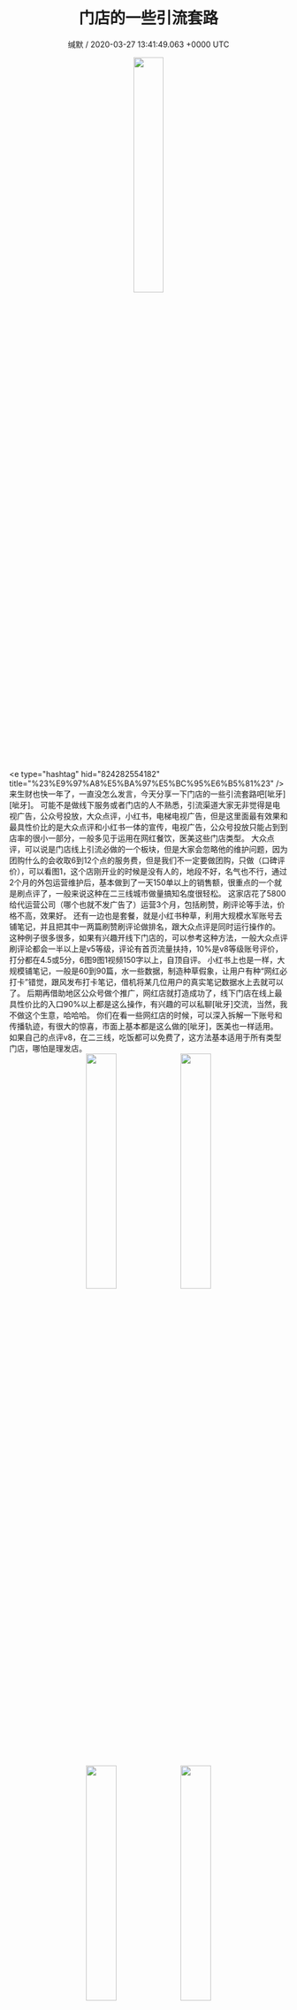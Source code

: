 <h1 align="center">门店的一些引流套路</h1>
<p align="center">
    <a>缄默 / 2020-03-27 13:41:49.063 &#43;0000 UTC</a>
</p>

<div align="center">
    <img src="https://images.zsxq.com/FsuKMXotUPA1iqkzQQw4GtuP9L4U?e=1590940799&amp;token=kIxbL07-8jAj8w1n4s9zv64FuZZNEATmlU_Vm6zD:QtYLQXDPdlTL2Caf0PPx1R9pLxM=" width="33%" height="33%"/>
</div>

<div>
&lt;e type=&#34;hashtag&#34; hid=&#34;824282554182&#34; title=&#34;%23%E9%97%A8%E5%BA%97%E5%BC%95%E6%B5%81%23&#34; /&gt; 来生财也快一年了，一直没怎么发言，今天分享一下门店的一些引流套路吧[呲牙][呲牙]。
可能不是做线下服务或者门店的人不熟悉，引流渠道大家无非觉得是电视广告，公众号投放，大众点评，小红书，电梯电视广告，但是这里面最有效果和最具性价比的是大众点评和小红书一体的宣传，电视广告，公众号投放只能占到到店率的很小一部分，一般多见于运用在网红餐饮，医美这些门店类型。
大众点评，可以说是门店线上引流必做的一个板块，但是大家会忽略他的维护问题，因为团购什么的会收取6到12个点的服务费，但是我们不一定要做团购，只做（口碑评价），可以看图1，这个店刚开业的时候是没有人的，地段不好，名气也不行，通过2个月的外包运营维护后，基本做到了一天150单以上的销售额，很重点的一个就是刷点评了，一般来说这种在二三线城市做量搞知名度很轻松。
这家店花了5800给代运营公司（哪个也就不发广告了）运营3个月，包括刷赞，刷评论等手法，价格不高，效果好。
还有一边也是套餐，就是小红书种草，利用大规模水军账号去铺笔记，并且把其中一两篇刷赞刷评论做排名，跟大众点评是同时运行操作的。
这种例子很多很多，如果有兴趣开线下门店的，可以参考这种方法，一般大众点评刷评论都会一半以上是v5等级，评论有首页流量扶持，10%是v8等级账号评价，打分都在4.5或5分，6图9图1视频150字以上，自顶自评。
小红书上也是一样，大规模铺笔记，一般是60到90篇，水一些数据，制造种草假象，让用户有种“网红必打卡”错觉，跟风发布打卡笔记，借机将某几位用户的真实笔记数据水上去就可以了。
后期再借助地区公众号做个推广，网红店就打造成功了，线下门店在线上最具性价比的入口90%以上都是这么操作，有兴趣的可以私聊[呲牙]交流，当然，我不做这个生意，哈哈哈。
你们在看一些网红店的时候，可以深入拆解一下账号和传播轨迹，有很大的惊喜，市面上基本都是这么做的[呲牙]，医美也一样适用。
如果自己的点评v8，在二三线，吃饭都可以免费了，这方法基本适用于所有类型门店，哪怕是理发店。
</div>

<div class="image" align="center">

<img src="https://images.zsxq.com/FkDj1AUqN__qDQ8xJ2DT__khrgp6?imageMogr2/auto-orient/thumbnail/800x/format/jpg/blur/1x0/quality/75&amp;e=1590940799&amp;token=kIxbL07-8jAj8w1n4s9zv64FuZZNEATmlU_Vm6zD:zTxNSjjENamglRFMGnYIVCsfPJU=" width="33%" height="33%"/>

<img src="https://images.zsxq.com/FvaeWCMwLJOf7uImAQj3dAxT72FG?imageMogr2/auto-orient/thumbnail/800x/format/jpg/blur/1x0/quality/75&amp;e=1590940799&amp;token=kIxbL07-8jAj8w1n4s9zv64FuZZNEATmlU_Vm6zD:Qp79NoyvLNmxRwdg2hqsA1DHPx8=" width="33%" height="33%"/>

<img src="https://images.zsxq.com/Fhmi8P9z-0s9eUZ400bKLBb0DfrF?imageMogr2/auto-orient/thumbnail/800x/format/jpg/blur/1x0/quality/75&amp;e=1590940799&amp;token=kIxbL07-8jAj8w1n4s9zv64FuZZNEATmlU_Vm6zD:C5MQrWy_jlBfIM-Wu1aHlICx_mE=" width="33%" height="33%"/>

<img src="https://images.zsxq.com/Fp72td8rJ-BnX2pTTOD7wytFwRdq?imageMogr2/auto-orient/thumbnail/800x/format/jpg/blur/1x0/quality/75&amp;e=1590940799&amp;token=kIxbL07-8jAj8w1n4s9zv64FuZZNEATmlU_Vm6zD:a11PyauMVN9jfah8PKWyaBEB3a4=" width="33%" height="33%"/>

<img src="https://images.zsxq.com/Fvp_iZ_mW6OQLC2kO08spgDPQtYQ?imageMogr2/auto-orient/thumbnail/800x/format/jpg/blur/1x0/quality/75&amp;e=1590940799&amp;token=kIxbL07-8jAj8w1n4s9zv64FuZZNEATmlU_Vm6zD:nwdoRPyW7_82Jr8_kHoDr3J2B88=" width="33%" height="33%"/>

<img src="https://images.zsxq.com/Fju7y_OpaEIu1KgcO0QNvmBkHVB5?imageMogr2/auto-orient/thumbnail/800x/format/jpg/blur/1x0/quality/75&amp;e=1590940799&amp;token=kIxbL07-8jAj8w1n4s9zv64FuZZNEATmlU_Vm6zD:0OrUP8Dh2gFqXLZpjn2F_Zls0FM=" width="33%" height="33%"/>

</div>

<div align="left">
<div>

<blockquote >
<span> <strong>缄默 // 图片忘打马赛克了，不过也可以去查下这家店，因为每天路过，看着他做起来的，代运营的那个团队刚好很熟[呲牙]，不过线下门店，技术还是得过硬，不然半年飞。 </strong></span>
</blockquote>

<blockquote >
<span> <strong>谭lucky // [强][强]我也要把自己的账号刷成吃饭免费的那种💪 </strong></span>
</blockquote>

<blockquote >
<span> <strong>缄默 // 加油，1级到7级一般需要半年，7级到8级还需要1级到7级的总时长，一共用时1年 </strong></span>
</blockquote>

<blockquote >
<span> <strong>颜泽 // 大众点评这个我们实践证明过，这两年也一直在服务客户。
公司有2个V8，8个V7，15个V5-6
另召集了一个200人V6-V8微信群
这个套路很不错，特别适合新店
小红书在郑州感觉没铺开，所以没搞。 </strong></span>
</blockquote>

<blockquote >
<span> <strong>缄默 // 是的，屡试屡爽，新店这招可以大幅提高到店人数，我也是这半年接触了才知道 </strong></span>
</blockquote>

<blockquote >
<span> <strong>缄默 // 但是小红书还是可以铺的，潜力无法想象，在线下门店，比抖音还猛，带店率 </strong></span>
</blockquote>

<blockquote >
<span> <strong>颜泽 // 小红书，今年铺[机智] </strong></span>
</blockquote>

<blockquote >
<span> <strong>颜泽 // 我自己的也V7了，再过2个月升级V8。
我们根据点评的规则，可以推算出多久升级[捂脸][捂脸][捂脸] </strong></span>
</blockquote>

</div>
</div>
